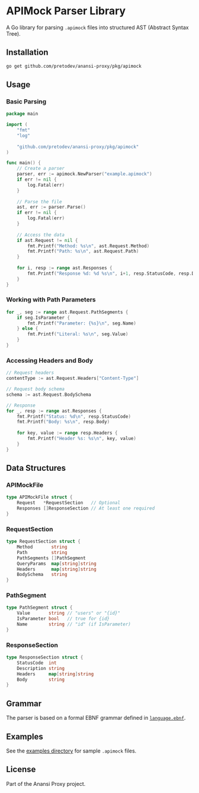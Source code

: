 # APIMock Parser Library

A Go library for parsing `.apimock` files into structured AST (Abstract Syntax Tree).

## Installation

```bash
go get github.com/pretodev/anansi-proxy/pkg/apimock
```

## Usage

### Basic Parsing

```go
package main

import (
    "fmt"
    "log"
    
    "github.com/pretodev/anansi-proxy/pkg/apimock"
)

func main() {
    // Create a parser
    parser, err := apimock.NewParser("example.apimock")
    if err != nil {
        log.Fatal(err)
    }
    
    // Parse the file
    ast, err := parser.Parse()
    if err != nil {
        log.Fatal(err)
    }
    
    // Access the data
    if ast.Request != nil {
        fmt.Printf("Method: %s\n", ast.Request.Method)
        fmt.Printf("Path: %s\n", ast.Request.Path)
    }
    
    for i, resp := range ast.Responses {
        fmt.Printf("Response %d: %d %s\n", i+1, resp.StatusCode, resp.Description)
    }
}
```

### Working with Path Parameters

```go
for _, seg := range ast.Request.PathSegments {
    if seg.IsParameter {
        fmt.Printf("Parameter: {%s}\n", seg.Name)
    } else {
        fmt.Printf("Literal: %s\n", seg.Value)
    }
}
```

### Accessing Headers and Body

```go
// Request headers
contentType := ast.Request.Headers["Content-Type"]

// Request body schema
schema := ast.Request.BodySchema

// Response
for _, resp := range ast.Responses {
    fmt.Printf("Status: %d\n", resp.StatusCode)
    fmt.Printf("Body: %s\n", resp.Body)
    
    for key, value := range resp.Headers {
        fmt.Printf("Header %s: %s\n", key, value)
    }
}
```

## Data Structures

### APIMockFile

```go
type APIMockFile struct {
    Request   *RequestSection   // Optional
    Responses []ResponseSection // At least one required
}
```

### RequestSection

```go
type RequestSection struct {
    Method       string
    Path         string
    PathSegments []PathSegment
    QueryParams  map[string]string
    Headers      map[string]string
    BodySchema   string
}
```

### PathSegment

```go
type PathSegment struct {
    Value       string // "users" or "{id}"
    IsParameter bool   // true for {id}
    Name        string // "id" (if IsParameter)
}
```

### ResponseSection

```go
type ResponseSection struct {
    StatusCode  int
    Description string
    Headers     map[string]string
    Body        string
}
```

## Grammar

The parser is based on a formal EBNF grammar defined in [`language.ebnf`](language.ebnf).

## Examples

See the [examples directory](../../examples/apimock/) for sample `.apimock` files.

## License

Part of the Anansi Proxy project.
